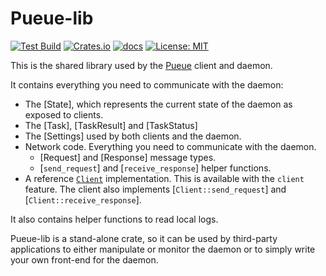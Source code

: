 # Pueue-lib

[![Test Build](https://github.com/Nukesor/pueue/actions/workflows/test.yml/badge.svg)](https://github.com/Nukesor/pueue/actions/workflows/test.yml)
[![Crates.io](https://img.shields.io/crates/v/pueue-lib)](https://crates.io/crates/pueue-lib)
[![docs](https://docs.rs/pueue-lib/badge.svg)](https://docs.rs/pueue-lib/)
[![License: MIT](https://img.shields.io/badge/License-MIT-yellow.svg)](https://opensource.org/licenses/MIT)

This is the shared library used by the [Pueue](https://github.com/nukesor/pueue/) client and daemon.

It contains everything you need to communicate with the daemon:

- The [State], which represents the current state of the daemon as exposed to clients.
- The [Task], [TaskResult] and [TaskStatus]
- The [Settings] used by both clients and the daemon.
- Network code. Everything you need to communicate with the daemon.
  - [Request] and [Response] message types.
  - [`send_request`] and [`receive_response`] helper functions.
- A reference [`Client`](client::Client) implementation. This is available with the `client` feature.
  The client also implements [`Client::send_request`] and [`Client::receive_response`].

It also contains helper functions to read local logs.

Pueue-lib is a stand-alone crate, so it can be used by third-party applications to either
manipulate or monitor the daemon or to simply write your own front-end for the daemon.
